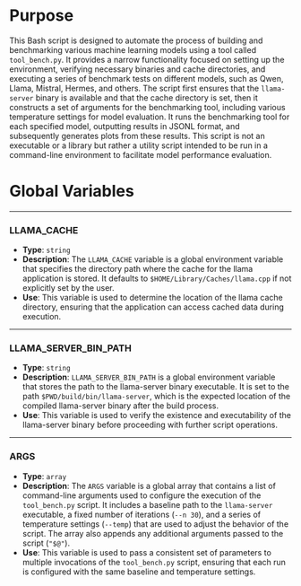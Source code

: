 # Purpose
This Bash script is designed to automate the process of building and benchmarking various machine learning models using a tool called `tool_bench.py`. It provides a narrow functionality focused on setting up the environment, verifying necessary binaries and cache directories, and executing a series of benchmark tests on different models, such as Qwen, Llama, Mistral, Hermes, and others. The script first ensures that the `llama-server` binary is available and that the cache directory is set, then it constructs a set of arguments for the benchmarking tool, including various temperature settings for model evaluation. It runs the benchmarking tool for each specified model, outputting results in JSONL format, and subsequently generates plots from these results. This script is not an executable or a library but rather a utility script intended to be run in a command-line environment to facilitate model performance evaluation.
# Global Variables

---
### LLAMA\_CACHE
- **Type**: `string`
- **Description**: The `LLAMA_CACHE` variable is a global environment variable that specifies the directory path where the cache for the llama application is stored. It defaults to `$HOME/Library/Caches/llama.cpp` if not explicitly set by the user.
- **Use**: This variable is used to determine the location of the llama cache directory, ensuring that the application can access cached data during execution.


---
### LLAMA\_SERVER\_BIN\_PATH
- **Type**: `string`
- **Description**: `LLAMA_SERVER_BIN_PATH` is a global environment variable that stores the path to the llama-server binary executable. It is set to the path `$PWD/build/bin/llama-server`, which is the expected location of the compiled llama-server binary after the build process.
- **Use**: This variable is used to verify the existence and executability of the llama-server binary before proceeding with further script operations.


---
### ARGS
- **Type**: `array`
- **Description**: The `ARGS` variable is a global array that contains a list of command-line arguments used to configure the execution of the `tool_bench.py` script. It includes a baseline path to the `llama-server` executable, a fixed number of iterations (`--n 30`), and a series of temperature settings (`--temp`) that are used to adjust the behavior of the script. The array also appends any additional arguments passed to the script (`"$@"`).
- **Use**: This variable is used to pass a consistent set of parameters to multiple invocations of the `tool_bench.py` script, ensuring that each run is configured with the same baseline and temperature settings.


